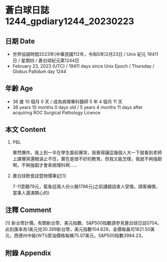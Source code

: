 [_metadata_:encoding]: - "utf-8"
[_metadata_:language]: - "zh-Hant-TW"
[_metadata_:fileformat]: - "markdown"
[_metadata_:MIME_type]: - "text/plain"
[_metadata_:markdown_version]: - "commonmark version 0.30"
[_metadata_:markdown_spec]: - "https://spec.commonmark.org/0.30/"

# 蒼白球日誌1244_gpdiary1244_20230223 #

## 日期 Date ##

* 世界協調時間2023年(中華民國112年，令和5年)2月23日 / Unix 紀元 19411 日 / 星期四 / 蒼白球紀元第1244日
* February 23, 2023 (UTC) / 19411 days since Unix Epoch / Thursday / Globus Pallidum day 1244

## 年齡 Age ##

* 36 歲 10 個月 0 天 / 成為病理專科醫師 5 年 4 個月 11 天
* 36 years 10 months 0 days old / 5 years 4 months 11 days after acquiring ROC Surgical Pathology Licence

## 本文 Content ##

1. PBL

    果然爆炸，我上到一半在學生面前爆哭，我覺得讓這幾個人大一下就看到老師上課爆哭還眼淚止不住，實在是很不好的教育。但我又能怎樣，我就不夠強韌啊，不夠強韌才會來病理科啊......

2. 蒼白球飲食誌暨物價筆記[1]

    7-11意麵79元，藍象廷兩人份火鍋1786元(之前講錯話害人受傷，請客補償，當事人還滿開心的)

## 注釋 Comment ##

[1] 新台幣計價。有關新台幣、美元指數、S&P500指數請參見蒼白球日誌0704。此刻匯率為1美元兌30.399新台幣，美元指數104.629，金價每盎司1821.50美元，西德州中級(WTI)原油價格每桶75.07美元，S&P500指數3984.23。


## 附錄 Appendix ##

